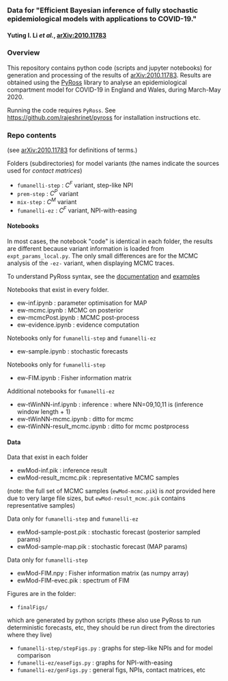 ### Data for "Efficient Bayesian inference of fully stochastic epidemiological models with applications to COVID-19."
#### Yuting I. Li *et al.*, [arXiv:2010.11783](https://arxiv.org/abs/2010.11783)

### Overview

This repository contains python code (scripts and jupyter notebooks) for generation and processing of the results of [arXiv:2010.11783](https://arxiv.org/abs/2010.11783).  Results are obtained using the [PyRoss](https://github.com/rajeshrinet/pyross) library to analyse an epidemiological compartment model for COVID-19 in England and Wales, during March-May 2020.

Running the code requires `PyRoss`.  See <https://github.com/rajeshrinet/pyross> for installation instructions etc.

### Repo contents 
(see [arXiv:2010.11783](https://arxiv.org/abs/2010.11783) for definitions of terms.)

Folders (subdirectories) for model variants (the names indicate the sources used for *contact matrices*)
* `fumanelli-step` : $`C^F`$ variant, step-like NPI
* `prem-step` : $`C^P`$ variant
* `mix-step` : $`C^M`$ variant
* `fumanelli-ez` : $`C^F`$ variant, NPI-with-easing

#### Notebooks 
In most cases, the notebook "code" is identical in each folder, the results are different because variant 
information is loaded from `expt_params_local.py`.  The only small differences are for the MCMC analysis of the `-ez-` variant, 
when displaying MCMC traces.

To understand PyRoss syntax, see the [ documentation](https://pyross.readthedocs.io/en/latest/) and [examples](https://github.com/rajeshrinet/pyross#examples)

Notebooks that exist in every folder. 
* ew-inf.ipynb : parameter optimisation for MAP
* ew-mcmc.ipynb : MCMC on posterior
* ew-mcmcPost.ipynb : MCMC post-process
* ew-evidence.ipynb : evidence computation

Notebooks only for `fumanelli-step` and `fumanelli-ez`
* ew-sample.ipynb : stochastic forecasts

Notebooks only for `fumanelli-step`
* ew-FIM.ipynb  : Fisher information matrix

Additional notebooks for `fumanelli-ez`
* ew-tWinNN-inf.ipynb : inference : where NN=09,10,11 is (inference window length + 1)
* ew-tWinNN-mcmc.ipynb : ditto for mcmc
* ew-tWinNN-result_mcmc.ipynb : ditto for mcmc postprocess

#### Data 

Data that exist in each folder
* ewMod-inf.pik : inference result
* ewMod-result_mcmc.pik : representative MCMC samples

(note: the full set of MCMC samples (`ewMod-mcmc.pik`) is *not* provided here due to very large file sizes, but `ewMod-result_mcmc.pik` contains representative samples)

Data only for `fumanelli-step` and `fumanelli-ez`
* ewMod-sample-post.pik : stochastic forecast (posterior sampled params)
* ewMod-sample-map.pik : stochastic forecast (MAP params)

Data only for `fumanelli-step`
* ewMod-FIM.npy : Fisher information matrix (as numpy array)
* ewMod-FIM-evec.pik : spectrum of FIM

Figures are in the folder:
* `finalFigs/` 

which are generated by python scripts
(these also use PyRoss to run deterministic forecasts, etc, they should be run direct from the directories where they live)
* `fumanelli-step/stepFigs.py` : graphs for step-like NPIs and for model comparison
* `fumanelli-ez/easeFigs.py` : graphs for NPI-with-easing
* `fumanelli-ez/genFigs.py` : general figs, NPIs, contact matrices, etc

